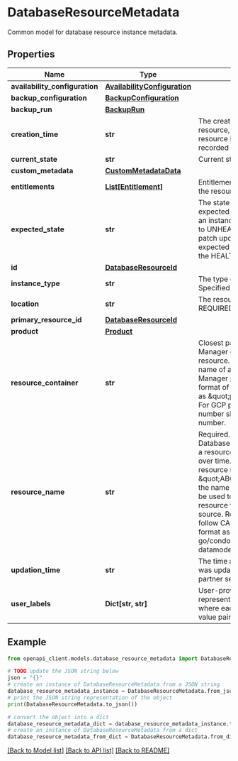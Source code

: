 # DatabaseResourceMetadata

Common model for database resource instance metadata.

## Properties

Name | Type | Description | Notes
------------ | ------------- | ------------- | -------------
**availability_configuration** | [**AvailabilityConfiguration**](AvailabilityConfiguration.md) |  | [optional] 
**backup_configuration** | [**BackupConfiguration**](BackupConfiguration.md) |  | [optional] 
**backup_run** | [**BackupRun**](BackupRun.md) |  | [optional] 
**creation_time** | **str** | The creation time of the resource, i.e. the time when resource is created and recorded in partner service. | [optional] 
**current_state** | **str** | Current state of the instance. | [optional] 
**custom_metadata** | [**CustomMetadataData**](CustomMetadataData.md) |  | [optional] 
**entitlements** | [**List[Entitlement]**](Entitlement.md) | Entitlements associated with the resource | [optional] 
**expected_state** | **str** | The state that the instance is expected to be in. For example, an instance state can transition to UNHEALTHY due to wrong patch update, while the expected state will remain at the HEALTHY. | [optional] 
**id** | [**DatabaseResourceId**](DatabaseResourceId.md) |  | [optional] 
**instance_type** | **str** | The type of the instance. Specified at creation time. | [optional] 
**location** | **str** | The resource location. REQUIRED | [optional] 
**primary_resource_id** | [**DatabaseResourceId**](DatabaseResourceId.md) |  | [optional] 
**product** | [**Product**](Product.md) |  | [optional] 
**resource_container** | **str** | Closest parent Cloud Resource Manager container of this resource. It must be resource name of a Cloud Resource Manager project with the format of \&quot;/\&quot;, such as \&quot;projects/123\&quot;. For GCP provided resources, number should be project number. | [optional] 
**resource_name** | **str** | Required. Different from DatabaseResourceId.unique_id, a resource name can be reused over time. That is, after a resource named \&quot;ABC\&quot; is deleted, the name \&quot;ABC\&quot; can be used to to create a new resource within the same source. Resource name to follow CAIS resource_name format as noted here go/condor-common-datamodel | [optional] 
**updation_time** | **str** | The time at which the resource was updated and recorded at partner service. | [optional] 
**user_labels** | **Dict[str, str]** | User-provided labels, represented as a dictionary where each label is a single key value pair. | [optional] 

## Example

```python
from openapi_client.models.database_resource_metadata import DatabaseResourceMetadata

# TODO update the JSON string below
json = "{}"
# create an instance of DatabaseResourceMetadata from a JSON string
database_resource_metadata_instance = DatabaseResourceMetadata.from_json(json)
# print the JSON string representation of the object
print(DatabaseResourceMetadata.to_json())

# convert the object into a dict
database_resource_metadata_dict = database_resource_metadata_instance.to_dict()
# create an instance of DatabaseResourceMetadata from a dict
database_resource_metadata_from_dict = DatabaseResourceMetadata.from_dict(database_resource_metadata_dict)
```
[[Back to Model list]](../README.md#documentation-for-models) [[Back to API list]](../README.md#documentation-for-api-endpoints) [[Back to README]](../README.md)


